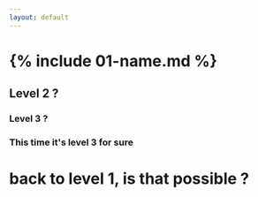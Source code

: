 ```yaml
---
layout: default
---
```


# {% include 01-name.md %}

## Level 2 ?

### Level 3 ?

<H3> This time it's level 3 for sure
  <H1> back to level 1, is that possible ?
